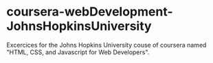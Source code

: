 # coursera-webDevelopment-JohnsHopkinsUniversity
Excercices for the Johns Hopkins University couse of coursera named "HTML, CSS, and Javascript for Web Developers". 
